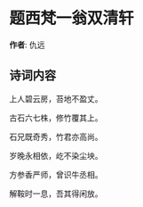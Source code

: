 # 题西梵一翁双清轩

**作者**: 仇远

## 诗词内容

上人碧云房，苔地不盈丈。

古石六七株，修竹覆其上。

石兄既奇秀，竹君亦高尚。

岁晚永相依，屹不染尘坱。

方参香严师，曾识牛丞相。

解鞍时一息，吾其得闲放。

